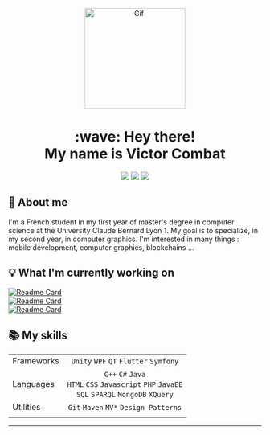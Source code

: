 <p align="center">
  <img src="gif/gif.gif" alt="Gif" width="200">

  <h1 align="center"> :wave: Hey there! <br> My name is Victor Combat </h1>

  <p align="center">
    <a href="https://www.linkedin.com/in/victor-combat/" target="_blank"><img src="https://img.shields.io/badge/LinkedIn-0d1117?style=for-the-badge&logo=linkedin&logoColor=0077B5"></a>
    <a href="https://github.com/VictorCombat" target="_blank"><img src="https://img.shields.io/badge/GitHub-0d1117?style=for-the-badge&logo=github&logoColor=white"></a>
    <a href="mailto:victor.cmbt@gmail.com" target="_blank"><img src="https://img.shields.io/badge/Gmail-0d1117?style=for-the-badge&logo=gmail&logoColor=D14836"></a>
  </p>
</p>

## :page_with_curl: About me

I'm a French student in my first year of master's degree in computer science at the University Claude Bernard Lyon 1. My goal is to specialize, in my second year, in computer graphics. I'm interested in many things : mobile development, computer graphics, blockchains ...

## :bulb: What I'm currently working on

[![Readme Card](https://github-readme-stats.vercel.app/api/pin/?username=VictorCombat&repo=crypto_track&title_color=fff&icon_color=f9f9f9&text_color=9f9f9f&bg_color=151515)](https://github.com/VictorCombat/crypto_track) <br />
[![Readme Card](https://github-readme-stats.vercel.app/api/pin/?username=VictorCombat&repo=learn_babylonjs&title_color=fff&icon_color=f9f9f9&text_color=9f9f9f&bg_color=151515)](https://github.com/VictorCombat/learn_babylonjs) <br />
[![Readme Card](https://github-readme-stats.vercel.app/api/pin/?username=VictorCombat&repo=intro_to_ethereum_programming&title_color=fff&icon_color=f9f9f9&text_color=9f9f9f&bg_color=151515)](https://github.com/VictorCombat/intro_to_ethereum_programming) <br />

## :books: My skills
   
   |              |                                                         |
   | :---         | :---:                                                   |
   | Frameworks   | `Unity` `WPF` `QT` `Flutter` `Symfony`                  |
   | Languages    | `C++` `C#` `Java` <br> `HTML` `CSS` `Javascript` `PHP` `JavaEE` <br> `SQL` `SPARQL` `MongoDB` `XQuery` |
   | Utilities    | `Git` `Maven` `MV*` `Design Patterns`                   |
   |              |                                                         |

<hr>
